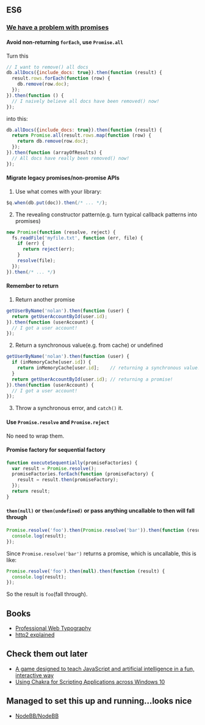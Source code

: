 ## ES6

### [We have a problem with promises](http://pouchdb.com/2015/05/18/we-have-a-problem-with-promises.html)

#### Avoid non-returning `forEach`, use `Promise.all`

Turn this

```javascript
// I want to remove() all docs
db.allDocs({include_docs: true}).then(function (result) {
  result.rows.forEach(function (row) {
    db.remove(row.doc);  
  });
}).then(function () {
  // I naively believe all docs have been removed() now!
});
```

into this:

```javascript
db.allDocs({include_docs: true}).then(function (result) {
  return Promise.all(result.rows.map(function (row) {
    return db.remove(row.doc);
  });
}).then(function (arrayOfResults) {
  // All docs have really been removed() now!
});
```

#### Migrate legacy promises/non-promise APIs

1. Use what comes with your library:

  ```javascript
  $q.when(db.put(doc)).then(/* ... */);
  ```
2. The revealing constructor pattern(e.g. turn typical callback patterns into promises)

  ```javascript
  new Promise(function (resolve, reject) {
    fs.readFile('myfile.txt', function (err, file) {
      if (err) {
        return reject(err);
      }
      resolve(file);
    });
  }).then(/* ... */)
  ```

#### Remember to return

1. Return another promise

  ```javascript
  getUserByName('nolan').then(function (user) {
    return getUserAccountById(user.id);
  }).then(function (userAccount) {
    // I got a user account!
  });
  ```
2. Return a synchronous value(e.g. from cache) or undefined

  ```javascript
  getUserByName('nolan').then(function (user) {
    if (inMemoryCache[user.id]) {
      return inMemoryCache[user.id];    // returning a synchronous value!
    }
    return getUserAccountById(user.id); // returning a promise!
  }).then(function (userAccount) {
    // I got a user account!
  });
  ```
3. Throw a synchronous error, and `catch()` it.


#### Use `Promise.resolve` and `Promise.reject`

No need to wrap them.

#### Promise factory for sequential factory

```javascript
function executeSequentially(promiseFactories) {
  var result = Promise.resolve();
  promiseFactories.forEach(function (promiseFactory) {
    result = result.then(promiseFactory);
  });
  return result;
}
```

#### `then(null)` or `then(undefined)` or pass anything uncallable to then will fall through

```javascript
Promise.resolve('foo').then(Promise.resolve('bar')).then(function (result) {
  console.log(result);
});
```

Since `Promise.resolve('bar')` returns a promise, which is uncallable, this is like:

```javascript
Promise.resolve('foo').then(null).then(function (result) {
  console.log(result);
});
```

So the result is  `foo`(fall through).

## Books

* [Professional Web Typography](https://prowebtype.com/?mc_cid=4977d58745&mc_eid=299f1edf65)
* [http2 explained](http://daniel.haxx.se/http2/)

## Check them out later

* [A game designed to teach JavaScript and artificial intelligence in a fun, interactive way](https://github.com/olistic/warriorjs)
* [Using Chakra for Scripting Applications across Windows 10](http://blogs.windows.com/msedgedev/2015/05/18/using-chakra-for-scripting-applications-across-windows-10/)

## Managed to set this up and running...looks nice

* [NodeBB/NodeBB](https://github.com/NodeBB/NodeBB)